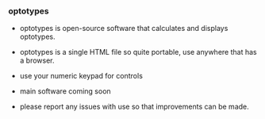 ### optotypes

 - optotypes is open-source software that calculates and displays optotypes.
 - optotypes is a single HTML file so quite portable, use anywhere that has a browser.
 - use your numeric keypad for controls
 - main software coming soon



 - please report any issues with use so that improvements can be made.   


<!--
**optotypes/optotypes** is a ✨ _special_ ✨ repository because its `README.md` (this file) appears on your GitHub profile.

Here are some ideas to get you started:

- 🔭 I’m currently working on ...
- 🌱 I’m currently learning ...
- 👯 I’m looking to collaborate on ...
- 🤔 I’m looking for help with ...
- 💬 Ask me about ...
- 📫 How to reach me: ...
- 😄 Pronouns: ...
- ⚡ Fun fact: ...
-->

